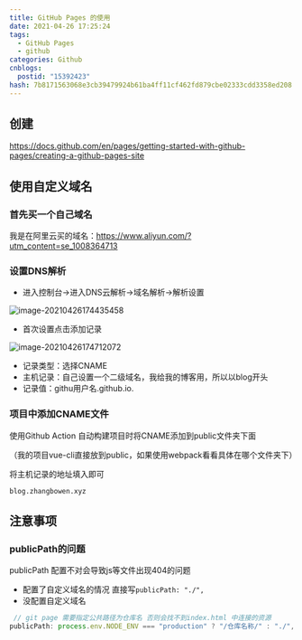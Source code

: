 ```yaml
---
title: GitHub Pages 的使用
date: 2021-04-26 17:25:24
tags:
  - GitHub Pages
  - github
categories: Github
cnblogs:
  postid: "15392423"
hash: 7b8171563068e3cb39479924b61ba4ff11cf462fd879cbe02333cdd3358ed208
---
```


## 创建

https://docs.github.com/en/pages/getting-started-with-github-pages/creating-a-github-pages-site

## 使用自定义域名

### 首先买一个自己域名

我是在阿里云买的域名：https://www.aliyun.com/?utm_content=se_1008364713

### 设置DNS解析

- 进入控制台->进入DNS云解析->域名解析->解析设置

![image-20210426174435458](https://gitee.com/bitbw/my-gallery/raw/master/img/image-20210426174435458.png)

- 首次设置点击添加记录

![image-20210426174712072](https://gitee.com/bitbw/my-gallery/raw/master/img/image-20210426174712072.png)

- 记录类型：选择CNAME
- 主机记录：自己设置一个二级域名，我给我的博客用，所以以blog开头
- 记录值：githu用户名.github.io.

### 项目中添加CNAME文件

使用Github Action 自动构建项目时将CNAME添加到public文件夹下面 

（我的项目vue-cli直接放到public，如果使用webpack看看具体在哪个文件夹下）

将主机记录的地址填入即可

```
blog.zhangbowen.xyz
```

## 注意事项

### publicPath的问题

publicPath 配置不对会导致js等文件出现404的问题

- 配置了自定义域名的情况 直接写`publicPath: "./",`
- 没配置自定义域名

```js
 // git page 需要指定公共路径为仓库名 否则会找不到index.html 中连接的资源
publicPath: process.env.NODE_ENV === "production" ? "/仓库名称/" : "./",
```






